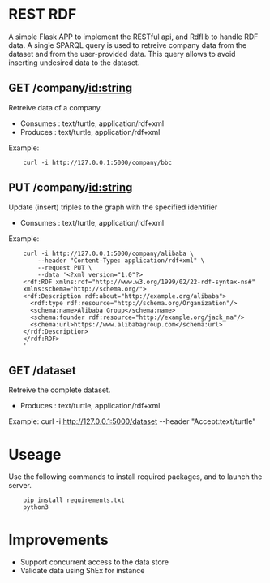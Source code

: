 # REST RDF

A simple Flask APP to implement the RESTful api, and Rdflib to handle RDF data. A single SPARQL query is used to retreive company data from the dataset and from the user-provided data. This query allows to avoid inserting undesired data to the dataset. 

## GET /company/<id:string>

Retreive data of a company.
* Consumes : text/turtle, application/rdf+xml
* Produces : text/turtle, application/rdf+xml

Example:

		curl -i http://127.0.0.1:5000/company/bbc

## PUT /company/<id:string>

Update (insert) triples to the graph with the specified identifier

* Consumes : text/turtle, application/rdf+xml

Example:

		curl -i http://127.0.0.1:5000/company/alibaba \
			--header "Content-Type: application/rdf+xml" \
			--request PUT \
			--data '<?xml version="1.0"?>
		<rdf:RDF xmlns:rdf="http://www.w3.org/1999/02/22-rdf-syntax-ns#"
		xmlns:schema="http://schema.org/">
		<rdf:Description rdf:about="http://example.org/alibaba">
		  <rdf:type rdf:resource="http://schema.org/Organization"/>
		  <schema:name>Alibaba Group</schema:name>
		  <schema:founder rdf:resource="http://example.org/jack_ma"/>
		  <schema:url>https://www.alibabagroup.com</schema:url>
		</rdf:Description>
		</rdf:RDF>
		'


## GET /dataset

Retreive the complete dataset.

* Produces : text/turtle, application/rdf+xml

Example:
		curl -i http://127.0.0.1:5000/dataset --header "Accept:text/turtle"

# Useage

Use the following commands to install required packages, and to launch the server.

		pip install requirements.txt
		python3 

# Improvements

* Support concurrent access to the data store
* Validate data using ShEx for instance
